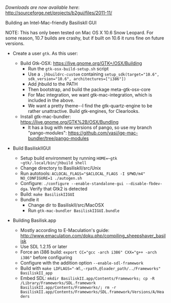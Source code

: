 *Downloads are now available here*: http://sourceforge.net/projects/b2gui/files/2011-11/

Building an Intel-Mac-friendly BasiliskII GUI

NOTE: This has only been tested on Mac OS X 10.6 Snow Leopard. For some reason, 10.7 builds are crashy, but if built on 10.6 it runs fine on future versions.

* Create a user `gtk`. As this user:
	* Build Gtk-OSX: https://live.gnome.org/GTK+/OSX/Building
		* Run the `gtk-osx-build-setup.sh` script
		* Use a `.jhbuildrc-custom` containing `setup_sdk(target="10.6", sdk_version="10.6", architectures=["i386"])`
		* Add jhbuild to the PATH
		* Then bootstrap, and build the package meta-gtk-osx-core
		* For Mac integration, we want gtk-mac-integration, which is included in the above.
		* We want a pretty theme--I find the gtk-quartz-engine to be rather unattractive. Build gtk-engines, for Clearlooks.
	* Install gtk-mac-bundler: https://live.gnome.org/GTK%2B/OSX/Bundling
		* It has a bug with new versions of pango, so use my branch "pango-modules": https://github.com/vasi/ige-mac-bundler/tree/pango-modules

* Build BasiliskIIGUI
	* Setup build environment by running `HOME=~gtk ~gtk/.local/bin/jhbuild shell`
	* Change directory to BasiliskII/src/Unix
	* Run autotools: `ACLOCAL_FLAGS="$ACLOCAL_FLAGS -I $PWD/m4" NO_CONFIGURE=1 ./autogen.sh`
	* Configure: `./configure --enable-standalone-gui --disable-fbdev-dga`. Verify that Gtk2 is detected
	* Build: `make BasiliskIIGUI`
	* Bundle it
		* Change dir to BasiliskII/src/MacOSX
		* Run `gtk-mac-bundler BasiliskIIGUI.bundle`

* Building Basilisk.app
	* Mostly according to E-Maculation's guide: http://www.emaculation.com/doku.php/compiling_sheepshaver_basilisk
	* Use SDL 1.2.15 or later
	* Force an i386 build: `export CC="gcc -arch i386" CXX="g++ -arch i386"` before configuring
	* Configure with the addition option `--enable-sdl-framework`
	* Build with `make LDFLAGS="-Wl,-rpath,@loader_path/../Frameworks" BasiliskII_app`
	* Embed SDL: `mkdir BasiliskII.app/Contents/Frameworks; cp -R /Library/Frameworks/SDL.framework BasiliskII.app/Contents/Frameworks/; rm -r BasiliskII.app/Contents/Frameworks/SDL.framework/Versions/A/Headers`
